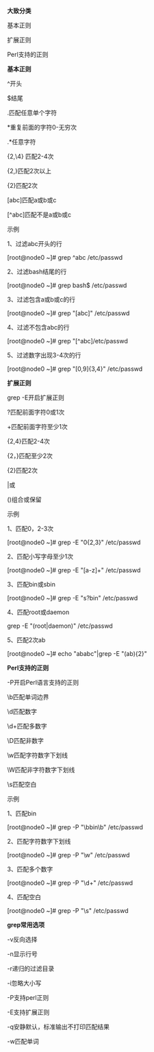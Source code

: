**大致分类**

基本正则

扩展正则

Perl支持的正则



**基本正则**

^开头

$结尾

.匹配任意单个字符

*重复前面的字符0-无穷次

.*任意字符

\{2,\4} 匹配2-4次

{2,}匹配2次以上

\{2\}匹配2次

[abc]匹配a或b或c

[^abc]匹配不是a或b或c

示例

1、过滤abc开头的行

[root@node0 ~]# grep ^abc /etc/passwd

2、过滤bash结尾的行

[root@node0 ~]# grep bash$ /etc/passwd

3、过滤包含a或b或c的行

[root@node0 ~]# grep "[abc]" /etc/passwd

4、过滤不包含abc的行

[root@node0 ~]# grep "[^abc]/etc/passwd

5、过滤数字出现3-4次的行

[root@node0 ~]# grep "[0,9]\{3,4\}" /etc/passwd

**扩展正则**

grep -E开启扩展正则

?匹配前面字符0或1次

+匹配前面字符至少1次

{2,4}匹配2-4次

{2，}匹配至少2次

{2}匹配2次

|或

()组合或保留

示例

1、匹配0，2-3次

[root@node0 ~]# grep -E "0{2,3}" /etc/passwd

2、匹配小写字母至少1次

[root@node0 ~]# grep -E "[a-z]+" /etc/passwd

3、匹配bin或sbin

[root@node0 ~]# grep -E "s?bin" /etc/passwd

4、匹配root或daemon

 grep -E "(root|daemon)" /etc/passwd

5、匹配2次ab

[root@node0 ~]# echo "ababc"|grep -E "(ab){2}"

**Perl支持的正则**

-P开启Perl语言支持的正则

\b匹配单词边界

\d匹配数字

\d+匹配多数字

\D匹配非数字

\w匹配字符数字下划线

\W匹配非字符数字下划线

\s匹配空白

示例

1、匹配bin

[root@node0 ~]# grep -P "\bbin\b" /etc/passwd

2、匹配字符数字下划线

[root@node0 ~]# grep -P "\w" /etc/passwd

3、匹配多个数字

[root@node0 ~]# grep -P "\d+" /etc/passwd

4、匹配空白

[root@node0 ~]# grep -P "\s" /etc/passwd

**grep常用选项**

-v反向选择

-n显示行号

-r递归的过滤目录

-i忽略大小写

-P支持perl正则

-E支持扩展正则

-q安静默认，标准输出不打印匹配结果

-w匹配单词

